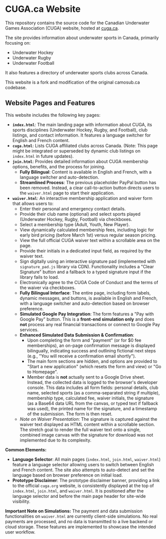 # CUGA.ca Website

This repository contains the source code for the Canadian Underwater Games Association (CUGA) website, hosted at [cuga.ca](https://www.cuga.ca).

The site provides information about underwater sports in Canada, primarily focusing on:
*   Underwater Hockey
*   Underwater Rugby
*   Underwater Football

It also features a directory of underwater sports clubs across Canada.

This website is a fork and modification of the original camosub.ca codebase.

## Website Pages and Features

This website includes the following key pages:

*   **`index.html`**: The main landing page with information about CUGA, its sports disciplines (Underwater Hockey, Rugby, and Football), club listings, and contact information. It features a language switcher for English and French content.
*   **`cuga.html`**: Lists CUGA affiliated clubs across Canada. (Note: This page might be integrated or superseded by dynamic club listings on `index.html` in future updates).
*   **`join.html`**: Provides detailed information about CUGA membership options, benefits, and the process for joining.
    *   **Fully Bilingual**: Content is available in English and French, with a language switcher and auto-detection.
    *   **Streamlined Process**: The previous placeholder PayPal button has been removed. Instead, a clear call-to-action button directs users to the `waiver.html` page to start their application.
*   **`waiver.html`**: An interactive membership application and waiver form that allows users to:
    *   Enter their personal and emergency contact details.
    *   Provide their club name (optional) and select sports played (Underwater Hockey, Rugby, Football) via checkboxes.
    *   Select a membership type (Adult, Youth, New Player).
    *   View dynamically calculated membership fees, including logic for early bird pricing (before March 1st) versus regular season pricing.
    *   View the full official CUGA waiver text within a scrollable area on the page.
    *   Provide their initials in a dedicated input field, as required by the waiver text.
    *   Sign digitally using an interactive signature pad (implemented with `signature_pad.js` library via CDN). Functionality includes a "Clear Signature" button and a fallback to a typed signature input if the library fails to load.
    *   Electronically agree to the CUGA Code of Conduct and the terms of the waiver via checkboxes.
    *   **Fully Bilingual Interface**: The entire page, including form labels, dynamic messages, and buttons, is available in English and French, with a language switcher and auto-detection based on browser preference.
    *   **Simulated Google Pay Integration**: The form features a "Pay with Google Pay" button. This is a **front-end simulation only** and does **not** process any real financial transactions or connect to Google Pay services.
    *   **Enhanced Simulated Data Submission & Confirmation**:
        *   Upon completing the form and "payment" (or for $0 fee memberships), an on-page confirmation message is displayed bilingually, indicating success and outlining fictional next steps (e.g., "You will receive a confirmation email shortly").
        *   The main form sections are hidden, and options are provided to "Start a new application" (which resets the form and view) or "Go to Homepage".
        *   Member data is **not** actually sent to a Google Drive sheet. Instead, the collected data is logged to the browser's developer console. This data includes all form fields: personal details, club name, selected sports (as a comma-separated string if multiple), membership type, calculated fee, waiver initials, the signature (as a Base64 data URL from the canvas, or typed text if fallback was used), the printed name for the signature, and a timestamp of the submission. The form is then reset.
    *   *Note on Waiver Presentation*: The signature is captured against the waiver text displayed as HTML content within a scrollable section. The stretch goal to render the full waiver text onto a single, combined image canvas with the signature for download was not implemented due to its complexity.

**Common Elements:**
*   **Language Selector**: All main pages (`index.html`, `join.html`, `waiver.html`) feature a language selector allowing users to switch between English and French content. The site also attempts to auto-detect and set the language based on browser preference on initial load.
*   **Prototype Disclaimer**: The prototype disclaimer banner, providing a link to the official `cuga.org` website, is consistently displayed at the top of `index.html`, `join.html`, and `waiver.html`. It is positioned after the language selector and before the main page header for site-wide visibility.

**Important Note on Simulations:** The payment and data submission functionalities on `waiver.html` are currently client-side simulations. No real payments are processed, and no data is transmitted to a live backend or cloud storage. These features are implemented to showcase the intended user workflow.
